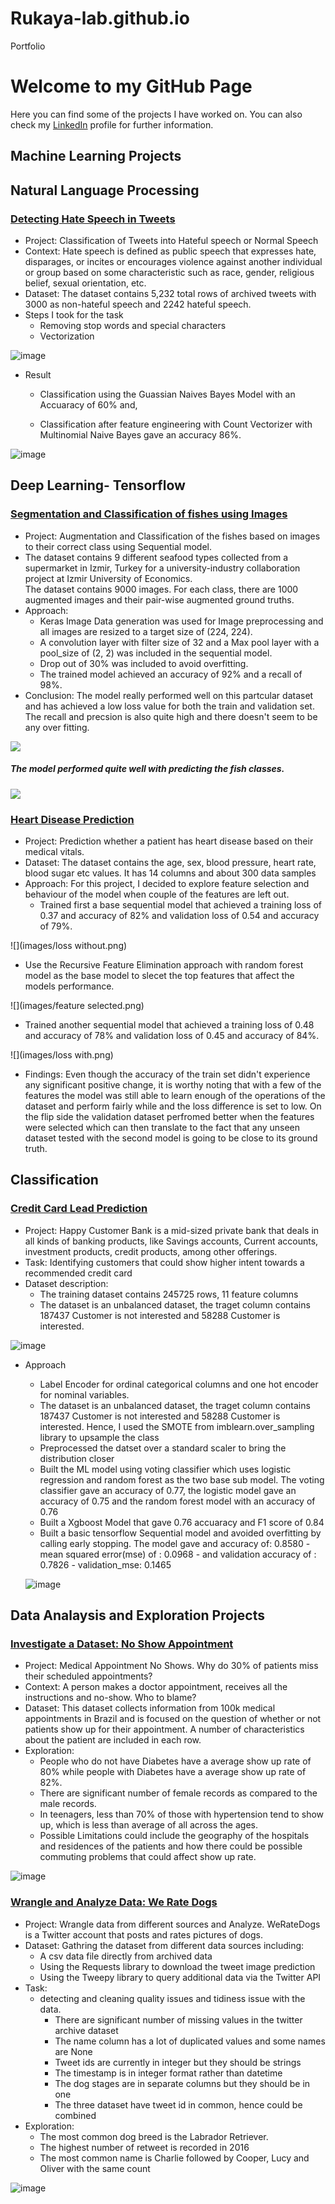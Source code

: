 # Rukaya-lab.github.io
Portfolio

# Welcome to my GitHub Page

Here you can find some of the projects I have worked on. You can also check my [LinkedIn](https://www.linkedin.com/in/rukayat-amzat-889839173/) profile for further information.

## Machine Learning Projects


## Natural Language Processing

### [Detecting Hate Speech in Tweets](https://github.com/Rukaya-lab/NLP-notebooks/blob/main/Detecting%20Hate%20speech%20in%20tweet.ipynb)

- Project: Classification of Tweets into Hateful speech or Normal Speech
- Context: Hate speech is defined as public speech that expresses hate, disparages, or incites or encourages violence against another individual or group based on some characteristic such as race, gender, religious belief, sexual orientation, etc. 
- Dataset: The dataset contains 5,232 total rows of archived tweets with 3000 as non-hateful speech and 2242 hateful speech.
- Steps I took for the task
  - Removing stop words and special characters
  - Vectorization

![image](https://github.com/Rukaya-lab/Rukaya-lab.github.io/assets/74497446/3d469d62-5828-48a7-906f-f69384b179b2)
- Result
  - Classification using the Guassian Naives Bayes Model with an Accuaracy of 60% and,

  - Classification after feature engineering with Count Vectorizer with Multinomial Naive Bayes gave an accuracy 86%.
  
 ![image](https://github.com/Rukaya-lab/Rukaya-lab.github.io/assets/74497446/75c2deb1-8c7d-488a-a9c0-f2671e01ebb2)


## Deep Learning- Tensorflow

### [Segmentation and Classification of fishes using Images](https://www.kaggle.com/rukayaamzat/91-accuracy-cnn-for-fish-classification)
- Project: Augmentation and Classification of the fishes based on images to their correct class using Sequential model.
- The dataset contains 9 different seafood types collected from a supermarket in Izmir, Turkey for a university-industry collaboration project at Izmir University of Economics.   
    The dataset contains 9000 images. For each class, there are 1000 augmented images and their pair-wise augmented ground truths.
- Approach:
  - Keras Image Data generation was used for Image preprocessing and all images are resized to a target size of (224, 224).
  - A convolution layer with filter size of 32 and a Max pool layer with a pool_size of (2, 2) was included in the sequential model.
  - Drop out of 30% was included to avoid overfitting.
  - The trained model achieved an accuracy of 92% and a recall of 98%.
- Conclusion: The model really performed well on this partcular dataset and has achieved a low loss value for both the train and validation set. The recall and precsion is also quite high and there doesn't seem to be any over fitting.


![](/images/fish_loss.png)

##### The model performed quite well with predicting the fish classes.

![](images/fish_class.png)

### [Heart Disease Prediction](https://github.com/Rukaya-lab/Tensorflow-practice/blob/main/Dp_Classification%2C_heart_disease.ipynb)
- Project: Prediction whether a patient has heart disease based on their medical vitals.
- Dataset: The dataset contains the age, sex, blood pressure, heart rate, blood sugar etc values. It has 14 columns and about 300 data samples
- Approach: For this project, I decided to explore feature selection and behaviour of the model when couple of the features are left out.
  - Trained first a base sequential model that achieved a training loss of 0.37 and accuracy of 82% and validation loss of  0.54 and accuracy of 79%.

![](images/loss without.png)

  - Use the Recursive Feature Elimination approach with random forest model as the base model to slecet the top features that affect the models performance.

![](images/feature selected.png)

  - Trained another sequential model that achieved a training loss of 0.48 and accuracy of 78% and validation loss of 0.45 and accuracy of 84%.

![](images/loss with.png)

- Findings: Even though the accuracy of the train set didn't experience any significant positive change, it is worthy noting that with a few of the features the model was still   able to learn enough of the operations of the dataset and perform fairly while and the loss difference is set to low. On the flip side the validation dataset perfromed better when the features were selected which can then translate to the fact that any unseen dataset tested with the second model is going to be close to its ground truth.

## Classification

### [Credit Card Lead Prediction](https://github.com/Rukaya-lab/Project-/blob/main/Credit_card_interest_classification.ipynb)

- Project: Happy Customer Bank is a mid-sized private bank that deals in all kinds of banking products, like Savings accounts, Current accounts, investment products, credit products, among other offerings.
- Task: Identifying customers that could show higher intent towards a recommended credit card
- Dataset description: 
  - The training dataset contains 245725 rows, 11 feature columns
  - The dataset is an unbalanced dataset,  the traget column contains 187437 Customer is not interested and 58288 Customer is interested.
  
 ![image](https://github.com/Rukaya-lab/Rukaya-lab.github.io/assets/74497446/46454917-682a-4d91-a7b3-ae8096d20c6f)

 - Approach
   - Label Encoder for ordinal categorical columns and one hot encoder for nominal variables.
   - The dataset is an unbalanced dataset, the traget column contains 187437 Customer is not interested and 58288 Customer is interested.
      Hence, I used the SMOTE from imblearn.over_sampling library to upsample the class
   - Preprocessed the datset over a standard scaler to bring the distribution closer
   - Built the ML model using voting classifier which uses logistic regression and random forest as the two base sub model.
      The voting classifier gave an accuracy of 0.77, the logistic model gave an accuracy of 0.75 and the random forest model with an accuracy of 0.76
   - Built a Xgboost Model that gave 0.76 accuaracy and F1 score of 0.84
   - Built a basic tensorflow Sequential model and avoided overfitting by calling early stopping.
     The model gave and accuracy of: 0.8580 - mean squared error(mse) of : 0.0968 - and validation accuracy of : 0.7826 - validation_mse: 0.1465
     
   ![image](https://github.com/Rukaya-lab/Rukaya-lab.github.io/assets/74497446/21d7a2bf-be91-4abf-81f8-7754bdb6bc59)


## Data Analaysis and Exploration Projects

### [Investigate a Dataset: No Show Appointment](https://github.com/Rukaya-lab/Project-/blob/main/Investigate_a_Dataset.ipynb)

- Project: Medical Appointment No Shows. Why do 30% of patients miss their scheduled appointments?
- Context: A person makes a doctor appointment, receives all the instructions and no-show. Who to blame?
- Dataset: This dataset collects information from 100k medical appointments in Brazil and is focused on the question of whether or not patients show up for their appointment. A number of characteristics about the patient are included in each row.
- Exploration:
  - People who do not have Diabetes have a average show up rate of 80% while people with Diabetes have a average show up rate of 82%.
  - There are significant number of female records as compared to the male records.
  - In teenagers, less than 70% of those with hypertension tend to show up, which is less than average of all across the ages.
  - Possible Limitations could include the geography of the hospitals and residences of the patients and how there could be possible commuting problems that could affect show up rate.

![image](https://github.com/Rukaya-lab/Rukaya-lab.github.io/assets/74497446/c5add26d-8aa8-4134-9d36-9f692b5e20af)


### [Wrangle and Analyze Data: We Rate Dogs](https://github.com/Rukaya-lab/Project-/blob/main/WeRateDogs/wrangle_act.ipynb)

- Project: Wrangle data from different sources and Analyze.
  WeRateDogs is a Twitter account that posts and rates pictures of dogs. 
- Dataset:
Gathring the dataset from different data sources including:
  - A csv data file directly from archived data 
  - Using the Requests library to download the tweet image prediction
  - Using the Tweepy library to query additional data via the Twitter API
- Task:
  - detecting and cleaning quality issues and tidiness issue with the data.
    - There are significant number of missing values in the twitter archive dataset
    - The name column has a lot of duplicated values and some names are None
    - Tweet ids are currently in integer but they should be strings
    - The timestamp is in integer format rather than datetime
    - The dog stages are in separate columns but they should be in one
    - The three dataset have tweet id in common, hence could be combined
 - Exploration:
    - The most common dog breed is the Labrador Retriever.
    - The highest number of retweet is recorded in 2016
    - The most common name is Charlie followed by Cooper, Lucy and Oliver with the same count

 
 ![image](https://github.com/Rukaya-lab/Rukaya-lab.github.io/assets/74497446/9f20079b-ea18-4dd2-873d-c30509e85d32)
